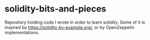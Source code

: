 # solidity-bits-and-pieces
Repository holding code I wrote in order to learn solidity. 
Some of it is inspired by https://solidity-by-example.org/, or by OpenZeppelin implementations.